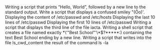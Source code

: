 Writing a script that prints “Hello, World”, followed by a new line to the standard output.
Write a script that displays a confused smiley "(Ôo)'.
Displaying the content of /etc/passwd and /etc/hosts
Displaying the last 10 lines of /etc/passwd
Displaying the first 10 lines of /etc/passwd
Writing a script that displays the third line of the file iacta.
Writing a shell script that creates a file named exactly \*\\'"Best School"\'\\*$\?\*\*\*\*\*:) containing the text Best School ending by a new line.
Writing a script that writes into the file ls_cwd_content the result of the command ls -la
